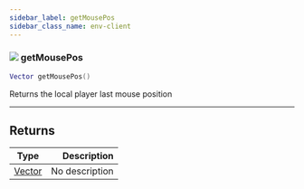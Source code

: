 ```yaml
---
sidebar_label: getMousePos
sidebar_class_name: env-client
---
```


### ![](/img/wiki/client.png) getMousePos

```lua
Vector getMousePos()
```

Returns the local player last mouse position<br/>

-----------------
## Returns

| Type   | Description |
| ------ | ----------: |
| [Vector](../vector/README.md) | No description |

